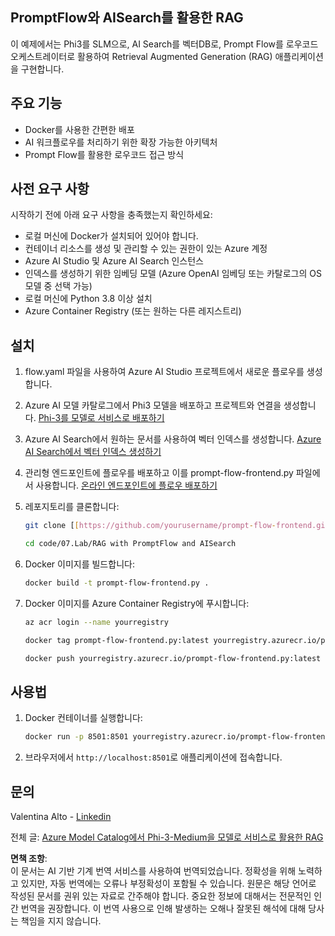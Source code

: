 ## PromptFlow와 AISearch를 활용한 RAG

이 예제에서는 Phi3를 SLM으로, AI Search를 벡터DB로, Prompt Flow를 로우코드 오케스트레이터로 활용하여 Retrieval Augmented Generation (RAG) 애플리케이션을 구현합니다.

## 주요 기능

- Docker를 사용한 간편한 배포
- AI 워크플로우를 처리하기 위한 확장 가능한 아키텍처
- Prompt Flow를 활용한 로우코드 접근 방식

## 사전 요구 사항

시작하기 전에 아래 요구 사항을 충족했는지 확인하세요:

- 로컬 머신에 Docker가 설치되어 있어야 합니다.
- 컨테이너 리소스를 생성 및 관리할 수 있는 권한이 있는 Azure 계정
- Azure AI Studio 및 Azure AI Search 인스턴스
- 인덱스를 생성하기 위한 임베딩 모델 (Azure OpenAI 임베딩 또는 카탈로그의 OS 모델 중 선택 가능)
- 로컬 머신에 Python 3.8 이상 설치
- Azure Container Registry (또는 원하는 다른 레지스트리)

## 설치

1. flow.yaml 파일을 사용하여 Azure AI Studio 프로젝트에서 새로운 플로우를 생성합니다.
2. Azure AI 모델 카탈로그에서 Phi3 모델을 배포하고 프로젝트와 연결을 생성합니다. [Phi-3를 모델로 서비스로 배포하기](https://learn.microsoft.com/azure/machine-learning/how-to-deploy-models-phi-3?view=azureml-api-2&tabs=phi-3-mini)
3. Azure AI Search에서 원하는 문서를 사용하여 벡터 인덱스를 생성합니다. [Azure AI Search에서 벡터 인덱스 생성하기](https://learn.microsoft.com/azure/search/search-how-to-create-search-index?tabs=portal)
4. 관리형 엔드포인트에 플로우를 배포하고 이를 prompt-flow-frontend.py 파일에서 사용합니다. [온라인 엔드포인트에 플로우 배포하기](https://learn.microsoft.com/azure/ai-studio/how-to/flow-deploy)
5. 레포지토리를 클론합니다:

    ```sh
    git clone [[https://github.com/yourusername/prompt-flow-frontend.git](https://github.com/microsoft/Phi-3CookBook.git)](https://github.com/microsoft/Phi-3CookBook.git)
    
    cd code/07.Lab/RAG with PromptFlow and AISearch
    ```

6. Docker 이미지를 빌드합니다:

    ```sh
    docker build -t prompt-flow-frontend.py .
    ```

7. Docker 이미지를 Azure Container Registry에 푸시합니다:

    ```sh
    az acr login --name yourregistry
    
    docker tag prompt-flow-frontend.py:latest yourregistry.azurecr.io/prompt-flow-frontend.py:latest
    
    docker push yourregistry.azurecr.io/prompt-flow-frontend.py:latest
    ```

## 사용법

1. Docker 컨테이너를 실행합니다:

    ```sh
    docker run -p 8501:8501 yourregistry.azurecr.io/prompt-flow-frontend.py:latest
    ```

2. 브라우저에서 `http://localhost:8501`로 애플리케이션에 접속합니다.

## 문의

Valentina Alto - [Linkedin](https://www.linkedin.com/in/valentina-alto-6a0590148/)

전체 글: [Azure Model Catalog에서 Phi-3-Medium을 모델로 서비스로 활용한 RAG](https://medium.com/@valentinaalto/rag-with-phi-3-medium-as-a-model-as-a-service-from-azure-model-catalog-62e1411948f3)

**면책 조항**:  
이 문서는 AI 기반 기계 번역 서비스를 사용하여 번역되었습니다. 정확성을 위해 노력하고 있지만, 자동 번역에는 오류나 부정확성이 포함될 수 있습니다. 원문은 해당 언어로 작성된 문서를 권위 있는 자료로 간주해야 합니다. 중요한 정보에 대해서는 전문적인 인간 번역을 권장합니다. 이 번역 사용으로 인해 발생하는 오해나 잘못된 해석에 대해 당사는 책임을 지지 않습니다.